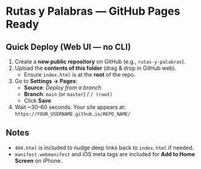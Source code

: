 # Rutas y Palabras — GitHub Pages Ready

## Quick Deploy (Web UI — no CLI)
1) Create a **new public repository** on GitHub (e.g., `rutas-y-palabras`).
2) Upload the **contents of this folder** (drag & drop in GitHub web).
   - Ensure `index.html` is at the **root** of the repo.
3) Go to **Settings → Pages**:
   - **Source**: *Deploy from a branch*
   - **Branch**: `main` (or `master`) / `/ (root)`
   - Click **Save**
4) Wait ~30–60 seconds. Your site appears at:  
   `https://YOUR_USERNAME.github.io/REPO_NAME/`

## Notes
- `404.html` is included to nudge deep links back to `index.html` if needed.
- `manifest.webmanifest` and iOS meta tags are included for **Add to Home Screen** on iPhone.
